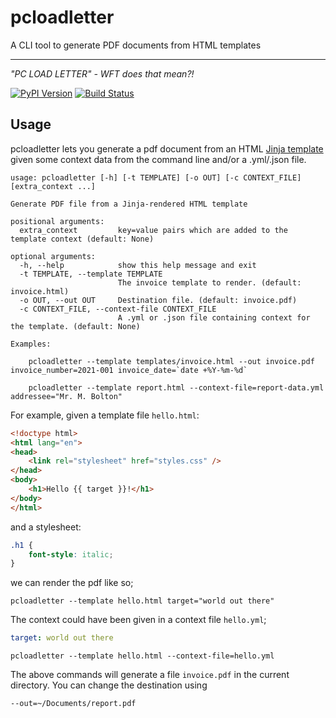 # pcloadletter
A CLI tool to generate PDF documents from HTML templates

---

_"PC LOAD LETTER" - WFT does that mean?!_


[![PyPI Version][pypi-image]][pypi-url]
[![Build Status][build-image]][build-url]

## Usage

pcloadletter lets you generate a pdf document from an HTML [Jinja template](https://jinja.palletsprojects.com/)
given some context data from the command line and/or a .yml/.json file.

```
usage: pcloadletter [-h] [-t TEMPLATE] [-o OUT] [-c CONTEXT_FILE] [extra_context ...]

Generate PDF file from a Jinja-rendered HTML template

positional arguments:
  extra_context         key=value pairs which are added to the template context (default: None)

optional arguments:
  -h, --help            show this help message and exit
  -t TEMPLATE, --template TEMPLATE
                        The invoice template to render. (default: invoice.html)
  -o OUT, --out OUT     Destination file. (default: invoice.pdf)
  -c CONTEXT_FILE, --context-file CONTEXT_FILE
                        A .yml or .json file containing context for the template. (default: None)

Examples:

    pcloadletter --template templates/invoice.html --out invoice.pdf invoice_number=2021-001 invoice_date=`date +%Y-%m-%d`

    pcloadletter --template report.html --context-file=report-data.yml addressee="Mr. M. Bolton"
```

For example, given a template file `hello.html`:

```html
<!doctype html>
<html lang="en">
<head>
    <link rel="stylesheet" href="styles.css" />
</head>
<body>
    <h1>Hello {{ target }}!</h1>
</body>
</html>
```
and a stylesheet:
```css
.h1 {
    font-style: italic;
}
```
we can render the pdf like so;

```shell
pcloadletter --template hello.html target="world out there"
```

The context could have been given in a context file `hello.yml`;
```yaml
target: world out there
```

```shell
pcloadletter --template hello.html --context-file=hello.yml
```

The above commands will generate a file `invoice.pdf` in the current directory. You can
change the destination using 

```--out=~/Documents/report.pdf```


[pypi-image]: https://img.shields.io/pypi/v/pcloadletter
[pypi-url]: https://pypi.org/project/pcloadletter/
[build-image]: https://github.com/wadevries/pcloadletter/actions/workflows/build.yml/badge.svg
[build-url]: https://github.com/wadevries/pcloadletter/actions/workflows/build.yml
